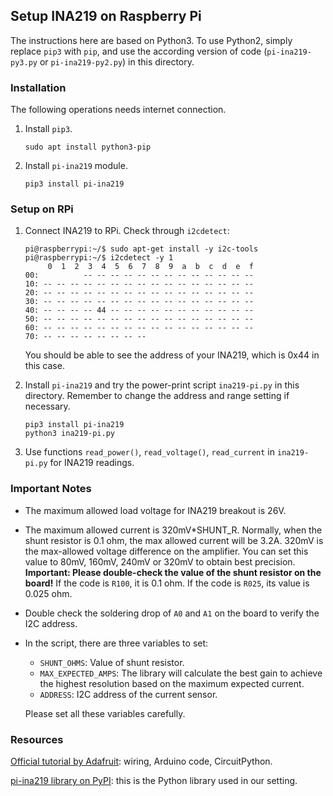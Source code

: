## Setup INA219 on Raspberry Pi

The instructions here are based on Python3. To use Python2, simply replace `pip3` with `pip`, and use the according version of code (`pi-ina219-py3.py` or `pi-ina219-py2.py`) in this directory.

### Installation

The following operations needs internet connection.

1. Install `pip3`.

   ```shell
   sudo apt install python3-pip
   ```

2. Install `pi-ina219` module.

   ```
   pip3 install pi-ina219
   ```

### Setup on RPi

1. Connect INA219 to RPi. Check through `i2cdetect`:

   ```shell
   pi@raspberrypi:~/$ sudo apt-get install -y i2c-tools
   pi@raspberrypi:~/$ i2cdetect -y 1
        0  1  2  3  4  5  6  7  8  9  a  b  c  d  e  f
   00:          -- -- -- -- -- -- -- -- -- -- -- -- --
   10: -- -- -- -- -- -- -- -- -- -- -- -- -- -- -- --
   20: -- -- -- -- -- -- -- -- -- -- -- -- -- -- -- --
   30: -- -- -- -- -- -- -- -- -- -- -- -- -- -- -- --
   40: -- -- -- -- 44 -- -- -- -- -- -- -- -- -- -- --
   50: -- -- -- -- -- -- -- -- -- -- -- -- -- -- -- --
   60: -- -- -- -- -- -- -- -- -- -- -- -- -- -- -- --
   70: -- -- -- -- -- -- -- --
   ```

   You should be able to see the address of your INA219, which is 0x44 in this case.

2. Install `pi-ina219` and try the power-print script `ina219-pi.py` in this directory. Remember to change the address and range setting if necessary.

   ```shell
   pip3 install pi-ina219
   python3 ina219-pi.py
   ```

3. Use functions `read_power()`, `read_voltage()`, `read_current` in `ina219-pi.py` for INA219 readings.

### Important Notes

* The maximum allowed load voltage for INA219 breakout is 26V.

* The maximum allowed current is 320mV*SHUNT_R. Normally, when the shunt resistor is 0.1 ohm, the max allowed current will be 3.2A. 320mV is the max-allowed voltage difference on the amplifier. You can set this value to 80mV, 160mV, 240mV or 320mV to obtain best precision.
  **Important: Please double-check the value of the shunt resistor on the board!** If the code is `R100`, it is 0.1 ohm. If the code is `R025`, its value is 0.025 ohm.

* Double check the soldering drop of `A0` and `A1` on the board to verify the I2C address.

* In the script, there are three variables to set:

  * `SHUNT_OHMS`: Value of shunt resistor.
  * `MAX_EXPECTED_AMPS`: The library will calculate the best gain to achieve the highest resolution based on the maximum expected current.
  * `ADDRESS`: I2C address of the current sensor.

  Please set all these variables carefully.

### Resources

[Official tutorial by Adafruit](https://learn.adafruit.com/adafruit-ina219-current-sensor-breakout/overview): wiring, Arduino code, CircuitPython.

[pi-ina219 library on PyPI](https://pypi.org/project/pi-ina219/): this is the Python library used in our setting.